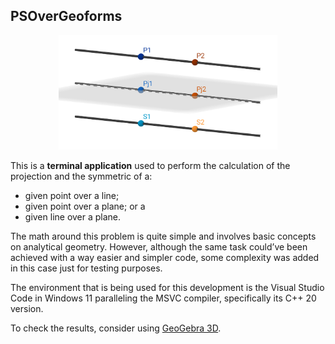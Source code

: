 ## PSOverGeoforms
<p align="center"><img src="img/example.png" alt="example" width="350px"></p>

This is a **terminal application** used to perform the calculation of the projection and the symmetric of a:

- given point over a line;
- given point over a plane; or a 
- given line over a plane.

The math around this problem is quite simple and involves basic concepts on analytical geometry. However, although the same task could’ve been achieved with a way easier and simpler code, some complexity was added in this case just for testing purposes.

The environment that is being used for this development is the Visual Studio Code in Windows 11 paralleling the MSVC compiler, specifically its C++ 20 version.

To check the results, consider using [GeoGebra 3D](https://www.geogebra.org/3d).
